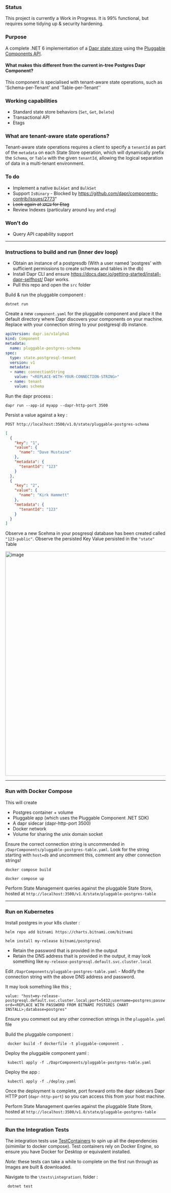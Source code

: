 ### Status

This project is currently a Work in Progress. It is 99% functional, but requires some tidying up & security hardening.

### Purpose

A complete .NET 6 implementation of a [Dapr state store](https://docs.dapr.io/developing-applications/building-blocks/state-management/state-management-overview/) using the [Pluggable Components API](https://docs.dapr.io/developing-applications/develop-components/pluggable-components/pluggable-components-overview/).

#### What makes this different from the current in-tree Postgres Dapr Component? 

This component is specialised with tenant-aware state operations, such as 'Schema-per-Tenant' and 'Table-per-Tenant''

### Working capabilities

- Standard state store behaviors (`Set`, `Get`, `Delete`)
- Transactional API
- Etags

### What are tenant-aware state operations?

Tenant-aware state operations requires a client to specify a `tenantId` as part of the `metadata` on each State Store operation, which will dynamically prefix the `Schema`, or `Table` with the given `tenantId`, allowing the logical separation of data in a multi-tenant environment.

### To do

- Implement a native `BulkGet` and `BulkSet`
- Support `IsBinary` - Blocked by https://github.com/dapr/components-contrib/issues/2773"
- ~~Look again at `XMIN` for Etag~~
- Review Indexes (particulary around `key` and `etag`)

### Won't do

- Query API capability support

---

### Instructions to build and run (Inner dev loop)

- Obtain an instance of a postgresdb (With a user named 'postgres' with sufficient permissions to create schemas and tables in the db)
- Install Dapr CLI and ensure https://docs.dapr.io/getting-started/install-dapr-selfhost/ Dapr works.
- Pull this repo and open the `src` folder

Build & run the pluggable component :

`dotnet run`

Create a new `component.yaml` for the pluggable component and place it the default directory where Dapr discovers your components on your machine. Replace with your connection string to your postgresql db instance.

```yaml
apiVersion: dapr.io/v1alpha1
kind: Component
metadata:
  name: pluggable-postgres-schema
spec:
  type: state.postgresql-tenant
  version: v1
  metadata:
  - name: connectionString
    value: "<REPLACE-WITH-YOUR-CONNECTION-STRING>"
  - name: tenant
    value: schema
```

Run the dapr process :

`dapr run --app-id myapp --dapr-http-port 3500`

Persist a value against a key :

`POST http://localhost:3500/v1.0/state/pluggable-postgres-schema`

```json
[
  {
    "key": "1",
    "value": {
      "name": "Dave Mustaine"
    },
    "metadata": {
      "tenantId": "123"
    }
  },
  {
    "key": "2",
    "value": {
      "name": "Kirk Hammett"
    },
    "metadata": {
      "tenantId": "123"
    }
  }
]
```

Observe a new Scehma in your posgresql database has been created called `"123-public"`. Observe the persisted Key Value persisted in the `"state"` Table

<img width="702" alt="image" src="https://user-images.githubusercontent.com/4224880/202821328-95b9f1d6-49a3-431d-bd48-d673178a1f8f.png">

---

### Run with Docker Compose

This will create 
- Postgres container + volume
- Pluggable app (which uses the Pluggable Component .NET SDK)
- A dapr sidecar (dapr-http-port 3500)
- Docker network
- Volume for sharing the unix domain socket

Ensure the correct connection string is uncommended in `/DaprComponents/pluggable-postgres-table.yaml`. Look for the string starting with `host=db` and uncomment this, comment  any other connection strings!

`docker compose build`

`docker compose up`

Perform State Management queries against the pluggable State Store, hosted at `http://localhost:3500/v1.0/state/pluggable-postgres-table`

---

### Run on Kubernetes

Install postgres in your k8s cluster :

`helm repo add bitnami https://charts.bitnami.com/bitnami`

`helm install my-release bitnami/postgresql`

- Retain the password that is provided in the output
- Retain the DNS address thait is provided in the output, it may look something like `my-release-postgresql.default.svc.cluster.local`


Edit `/DaprComponents/pluggable-postgres-table.yaml` - Modify the connection string with the above DNS address and password.

It may look something like this ; 

`value: "host=my-release-postgresql.default.svc.cluster.local;port=5432;username=postgres;password=<REPLACE WITH PASSWORD FROM BITNAMI POSTGRES CHART INSTALL>;database=postgres"`

Ensure you comment out any other connection strings in the `pluggable.yaml` file

Build the pluggable component :

` docker build -f dockerfile -t pluggable-component .`

Deploy the pluggable component yaml : 

` kubectl apply -f ./DaprComponents/pluggable-postgres-table.yaml`

Deploy the app : 

` kubectl apply -f ./deploy.yaml`

Once the deployment is complete, port forward onto the dapr sidecars Dapr HTTP port (`dapr-http-port`) so you can access this from your host machine.

Perform State Management queries against the pluggable State Store, hosted at `http://localhost:3500/v1.0/state/pluggable-postgres-table`

---

### Run the Integration Tests

The integration tests use [TestContainers](https://dotnet.testcontainers.org/) to spin up all the dependencies (simimilar to docker compose). Test containers rely on Docker Engine, so ensure you have Docker for Desktop or equivalent installed.

_Note:_ these tests can take a while to complete on the first run through as Images are built & downloaded.

Navigate to the `\tests\integration\` folder : 

` dotnet test`
